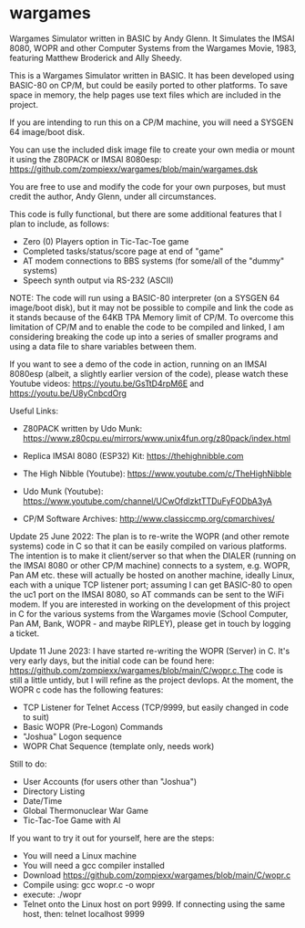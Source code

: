 # wargames
Wargames Simulator written in BASIC by Andy Glenn.
It Simulates the IMSAI 8080, WOPR and other Computer Systems from the Wargames Movie, 1983, featuring Matthew Broderick and Ally Sheedy.

This is a Wargames Simulator written in BASIC. It has been developed using BASIC-80 on CP/M, but could be easily ported to other platforms. To save space in memory, the help pages use text files which are included in the project.

If you are intending to run this on a CP/M machine, you will need a SYSGEN 64 image/boot disk.

You can use the included disk image file to create your own media or mount it using the Z80PACK or IMSAI 8080esp: https://github.com/zompiexx/wargames/blob/main/wargames.dsk

You are free to use and modify the code for your own purposes, but must credit the author, Andy Glenn, under all circumstances.

This code is fully functional, but there are some additional features that I plan to include, as follows:

*  Zero (0) Players option in Tic-Tac-Toe game
*  Completed tasks/status/score page at end of "game"
*  AT modem connections to BBS systems (for some/all of the "dummy" systems)
*  Speech synth output via RS-232 (ASCII)

NOTE: The code will run using a BASIC-80 interpreter (on a SYSGEN 64 image/boot disk), but it may not be possible to compile and link the code as it stands because of the 64KB TPA Memory limit of CP/M. To overcome this limitation of CP/M and to enable the code to be compiled and linked, I am considering breaking the code up into a series of smaller programs and using a data file to share variables between them.

If you want to see a demo of the code in action, running on an IMSAI 8080esp (albeit, a slightly earlier version of the code), please watch these Youtube videos: https://youtu.be/GsTtD4rpM6E and https://youtu.be/U8yCnbcdOrg

Useful Links: 

*  Z80PACK written by Udo Munk: https://www.z80cpu.eu/mirrors/www.unix4fun.org/z80pack/index.html 

*  Replica IMSAI 8080 (ESP32) Kit: https://thehighnibble.com

*  The High Nibble (Youtube): https://www.youtube.com/c/TheHighNibble

*  Udo Munk (Youtube): https://www.youtube.com/channel/UCwOfdlzktTTDuFyFODbA3yA

*  CP/M Software Archives: http://www.classiccmp.org/cpmarchives/

Update 25 June 2022: The plan is to re-write the WOPR (and other remote systems) code in C so that it can be easily compiled on various platforms. The intention is to make it client/server so that when the DIALER (running on the IMSAI 8080 or other CP/M machine) connects to a system, e.g. WOPR, Pan AM etc. these will actually be hosted on another machine, ideally Linux, each with a unique TCP listener port; assuming I can get BASIC-80 to open the uc1 port on the IMSAI 8080, so AT commands can be sent to the WiFi modem. If you are interested in working on the development of this project in C for the various systems from the Wargames movie (School Computer, Pan AM, Bank, WOPR - and maybe RIPLEY), please get in touch by logging a ticket.

Update 11 June 2023: I have started re-writing the WOPR (Server) in C. It's very early days, but the initial code can be found here: https://github.com/zompiexx/wargames/blob/main/C/wopr.c.The code is still a little untidy, but I will refine as the project devlops.
At the moment, the WOPR c code has the following features:
* TCP Listener for Telnet Access (TCP/9999, but easily changed in code to suit)
* Basic WOPR (Pre-Logon) Commands
* "Joshua" Logon sequence
* WOPR Chat Sequence (template only, needs work)

Still to do:
* User Accounts (for users other than "Joshua")
* Directory Listing
* Date/Time
* Global Thermonuclear War Game
* Tic-Tac-Toe Game with AI

If you want to try it out for yourself, here are the steps:
* You will need a Linux machine
* You will need a gcc compiler installed
* Download https://github.com/zompiexx/wargames/blob/main/C/wopr.c
* Compile using: gcc wopr.c -o wopr
* execute: ./wopr
* Telnet onto the Linux host on port 9999. If connecting using the same host, then: telnet localhost 9999
